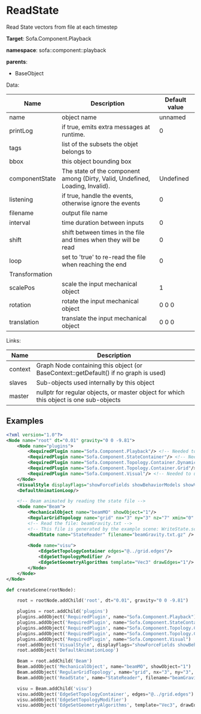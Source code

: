 # ReadState

Read State vectors from file at each timestep


__Target__: Sofa.Component.Playback

__namespace__: sofa::component::playback

__parents__: 
- BaseObject

Data: 

<table>
<thead>
    <tr>
        <th>Name</th>
        <th>Description</th>
        <th>Default value</th>
    </tr>
</thead>
<tbody>
	<tr>
		<td>name</td>
		<td>
object name
</td>
		<td>unnamed</td>
	</tr>
	<tr>
		<td>printLog</td>
		<td>
if true, emits extra messages at runtime.
</td>
		<td>0</td>
	</tr>
	<tr>
		<td>tags</td>
		<td>
list of the subsets the objet belongs to
</td>
		<td></td>
	</tr>
	<tr>
		<td>bbox</td>
		<td>
this object bounding box
</td>
		<td></td>
	</tr>
	<tr>
		<td>componentState</td>
		<td>
The state of the component among (Dirty, Valid, Undefined, Loading, Invalid).
</td>
		<td>Undefined</td>
	</tr>
	<tr>
		<td>listening</td>
		<td>
if true, handle the events, otherwise ignore the events
</td>
		<td>0</td>
	</tr>
	<tr>
		<td>filename</td>
		<td>
output file name
</td>
		<td></td>
	</tr>
	<tr>
		<td>interval</td>
		<td>
time duration between inputs
</td>
		<td>0</td>
	</tr>
	<tr>
		<td>shift</td>
		<td>
shift between times in the file and times when they will be read
</td>
		<td>0</td>
	</tr>
	<tr>
		<td>loop</td>
		<td>
set to 'true' to re-read the file when reaching the end
</td>
		<td>0</td>
	</tr>
	<tr>
		<td colspan="3">Transformation</td>
	</tr>
	<tr>
		<td>scalePos</td>
		<td>
scale the input mechanical object
</td>
		<td>1</td>
	</tr>
	<tr>
		<td>rotation</td>
		<td>
rotate the input mechanical object
</td>
		<td>0 0 0</td>
	</tr>
	<tr>
		<td>translation</td>
		<td>
translate the input mechanical object
</td>
		<td>0 0 0</td>
	</tr>

</tbody>
</table>

Links: 

| Name | Description |
| ---- | ----------- |
|context|Graph Node containing this object (or BaseContext::getDefault() if no graph is used)|
|slaves|Sub-objects used internally by this object|
|master|nullptr for regular objects, or master object for which this object is one sub-objects|



## Examples

```xml
<?xml version="1.0"?>
<Node name="root" dt="0.01" gravity="0 0 -9.81">
    <Node name="plugins">
        <RequiredPlugin name="Sofa.Component.Playback"/> <!-- Needed to use components [ReadState] -->
        <RequiredPlugin name="Sofa.Component.StateContainer"/> <!-- Needed to use components [MechanicalObject] -->
        <RequiredPlugin name="Sofa.Component.Topology.Container.Dynamic"/> <!-- Needed to use components [EdgeSetGeometryAlgorithms,EdgeSetTopologyContainer,EdgeSetTopologyModifier] -->
        <RequiredPlugin name="Sofa.Component.Topology.Container.Grid"/> <!-- Needed to use components [RegularGridTopology] -->
        <RequiredPlugin name="Sofa.Component.Visual"/> <!-- Needed to use components [VisualStyle] -->
    </Node>
    <VisualStyle displayFlags="showForceFields showBehaviorModels showVisual showInteractionForceFields" />
    <DefaultAnimationLoop/>

    <!-- Beam animated by reading the state file -->
    <Node name="Beam">
        <MechanicalObject name="beamMO" showObject="1"/>
        <RegularGridTopology name="grid" nx="3" ny="3" nz="7" xmin="0" xmax="3" ymin="0" ymax="3" zmin="0" zmax="7" />
        <!-- Read the file: beamGravity.txt -->
        <!-- This file is generated by the example scene: WriteState.scn -->
        <ReadState name="StateReader" filename="beamGravity.txt.gz" />
        
        <Node name="visu">
            <EdgeSetTopologyContainer edges="@../grid.edges"/>
            <EdgeSetTopologyModifier />
            <EdgeSetGeometryAlgorithms template="Vec3" drawEdges="1"/>
        </Node>
    </Node>
</Node>
```
```python
def createScene(rootNode):

	root = rootNode.addChild('root', dt="0.01", gravity="0 0 -9.81")

	plugins = root.addChild('plugins')
	plugins.addObject('RequiredPlugin', name="Sofa.Component.Playback")
	plugins.addObject('RequiredPlugin', name="Sofa.Component.StateContainer")
	plugins.addObject('RequiredPlugin', name="Sofa.Component.Topology.Container.Dynamic")
	plugins.addObject('RequiredPlugin', name="Sofa.Component.Topology.Container.Grid")
	plugins.addObject('RequiredPlugin', name="Sofa.Component.Visual")
	root.addObject('VisualStyle', displayFlags="showForceFields showBehaviorModels showVisual showInteractionForceFields")
	root.addObject('DefaultAnimationLoop')

	Beam = root.addChild('Beam')
	Beam.addObject('MechanicalObject', name="beamMO", showObject="1")
	Beam.addObject('RegularGridTopology', name="grid", nx="3", ny="3", nz="7", xmin="0", xmax="3", ymin="0", ymax="3", zmin="0", zmax="7")
	Beam.addObject('ReadState', name="StateReader", filename="beamGravity.txt.gz")

	visu = Beam.addChild('visu')
	visu.addObject('EdgeSetTopologyContainer', edges="@../grid.edges")
	visu.addObject('EdgeSetTopologyModifier')
	visu.addObject('EdgeSetGeometryAlgorithms', template="Vec3", drawEdges="1")
```
